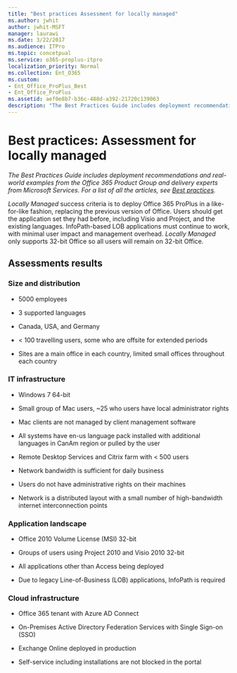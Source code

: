 ```yaml
---
title: "Best practices Assessment for locally managed"
ms.author: jwhit
author: jwhit-MSFT
manager: laurawi
ms.date: 3/22/2017
ms.audience: ITPro
ms.topic: concetpual
ms.service: o365-proplus-itpro
localization_priority: Normal
ms.collection: Ent_O365
ms.custom:
- Ent_Office_ProPlus_Best
- Ent_Office_ProPlus
ms.assetid: aef0e8b7-b36c-488d-a392-21720c139063
description: "The Best Practices Guide includes deployment recommendations and real-world examples from the Office 365 Product Group and delivery experts from Microsoft Services. For a list of all the articles, see Best practices."
---
```


# Best practices: Assessment for locally managed

 *The Best Practices Guide includes deployment recommendations and real-world examples from the Office 365 Product Group and delivery experts from Microsoft Services. For a list of all the articles, see [Best practices](best-practices.md).* 
  
 *Locally Managed*  success criteria is to deploy Office 365 ProPlus in a like-for-like fashion, replacing the previous version of Office. Users should get the application set they had before, including Visio and Project, and the existing languages. InfoPath-based LOB applications must continue to work, with minimal user impact and management overhead. *Locally Managed*  only supports 32-bit Office so all users will remain on 32-bit Office.
  
## Assessments results

### Size and distribution

- 5000 employees
    
- 3 supported languages
    
- Canada, USA, and Germany
    
- < 100 travelling users, some who are offsite for extended periods
    
- Sites are a main office in each country, limited small offices throughout each country
    
### IT infrastructure

- Windows 7 64-bit
    
- Small group of Mac users, ~25 who users have local administrator rights
    
- Mac clients are not managed by client management software
    
- All systems have en-us language pack installed with additional languages in CanAm region or pulled by the user
    
- Remote Desktop Services and Citrix farm with < 500 users
    
- Network bandwidth is sufficient for daily business
    
- Users do not have administrative rights on their machines
    
- Network is a distributed layout with a small number of high-bandwidth internet interconnection points
    
### Application landscape

- Office 2010 Volume License (MSI) 32-bit
    
- Groups of users using Project 2010 and Visio 2010 32-bit
    
- All applications other than Access being deployed
    
- Due to legacy Line-of-Business (LOB) applications, InfoPath is required
    
### Cloud infrastructure

- Office 365 tenant with Azure AD Connect
    
- On-Premises Active Directory Federation Services with Single Sign-on (SSO)
    
- Exchange Online deployed in production
    
- Self-service including installations are not blocked in the portal
    

